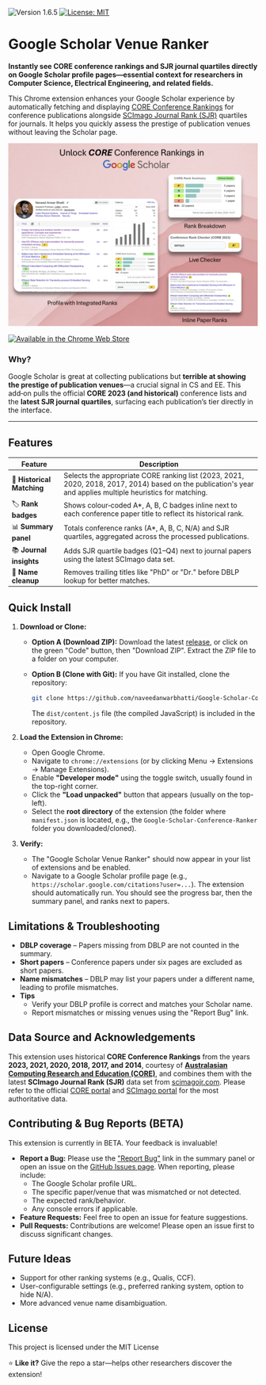 ![Version 1.6.5](https://img.shields.io/badge/version-1.6.5-blue.svg)
[![License: MIT](https://img.shields.io/badge/License-MIT-yellow.svg)](https://opensource.org/licenses/MIT)

# Google Scholar Venue Ranker



**Instantly see CORE conference rankings and SJR journal quartiles directly on Google Scholar profile pages—essential context for researchers in Computer Science, Electrical Engineering, and related fields.**

This Chrome extension enhances your Google Scholar experience by automatically fetching and displaying [CORE Conference Rankings](http://portal.core.edu.au/conf-ranks/) for conference publications alongside [SCImago Journal Rank (SJR)](https://www.scimagojr.com/) quartiles for journals. It helps you quickly assess the prestige of publication venues without leaving the Scholar page.

![Screenshot of Extension in Action](Images/Screenshot.png)

<p align="left">
  <a href="https://chromewebstore.google.com/detail/egohghgpljdhkmcmllhncfndmkeilpfb?utm_source=item-share-cb">
    <img src="https://developer.chrome.com/static/docs/webstore/branding/image/UV4C4ybeBTsZt43U4xis.png" alt="Available in the Chrome Web Store">
  </a>
</p>



### Why?

Google Scholar is great at collecting publications but **terrible at showing the prestige of publication venues**—a crucial signal in CS and EE. This add‑on pulls the official **CORE 2023 (and historical)** conference lists and the **latest SJR journal quartiles**, surfacing each publication’s tier directly in the interface.

---

## Features

| Feature                   | Description |
| ------------------------- | ----------- |
| 🎯 **Historical Matching** | Selects the appropriate CORE ranking list (2023, 2021, 2020, 2018, 2017, 2014) based on the publication's year and applies multiple heuristics for matching. |
| 🏷 **Rank badges**        | Shows colour‑coded A\*, A, B, C badges inline next to each conference paper title to reflect its historical rank. |
| 📊 **Summary panel**      | Totals conference ranks (A\*, A, B, C, N/A) and SJR quartiles, aggregated across the processed publications. |
| 📚 **Journal insights**   | Adds SJR quartile badges (Q1–Q4) next to journal papers using the latest SCImago data set. |
| 🧹 **Name cleanup**       | Removes trailing titles like "PhD" or "Dr." before DBLP lookup for better matches. |


## Quick Install

1.  **Download or Clone:**
    *   **Option A (Download ZIP):** Download the latest [release](https://github.com/naveedanwarbhatti/Google-Scholar-Conference-Ranker/releases/download/v1.6.3/Google-Scholar-Conference-Ranker-v1.6.3.zip), or click on the green "Code" button, then "Download ZIP". Extract the ZIP file to a folder on your computer.
	
    *   **Option B (Clone with Git):** If you have Git installed, clone the repository:
        ```bash
        git clone https://github.com/naveedanwarbhatti/Google-Scholar-Conference-Ranker.git
        ```
        The `dist/content.js` file (the compiled JavaScript) is included in the repository.

2.  **Load the Extension in Chrome:**
    *   Open Google Chrome.
    *   Navigate to `chrome://extensions` (or by clicking Menu -> Extensions -> Manage Extensions).
    *   Enable **"Developer mode"** using the toggle switch, usually found in the top-right corner.
    *   Click the **"Load unpacked"** button that appears (usually on the top-left).
    *   Select the **root directory** of the extension (the folder where `manifest.json` is located, e.g., the `Google-Scholar-Conference-Ranker` folder you downloaded/cloned).

3.  **Verify:**
    *   The "Google Scholar Venue Ranker" should now appear in your list of extensions and be enabled.
    *   Navigate to a Google Scholar profile page (e.g., `https://scholar.google.com/citations?user=...`). The extension should automatically run. You should see the progress bar, then the summary panel, and ranks next to papers.




## Limitations & Troubleshooting

* **DBLP coverage** – Papers missing from DBLP are not counted in the summary.
* **Short papers** – Conference papers under six pages are excluded as short papers.
* **Name mismatches** – DBLP may list your papers under a different name, leading to profile mismatches.
* **Tips**
  * Verify your DBLP profile is correct and matches your Scholar name.
  * Report mismatches or missing venues using the "Report Bug" link.

## Data Source and Acknowledgements

This extension uses historical **CORE Conference Rankings** from the years **2023, 2021, 2020, 2018, 2017, and 2014**, courtesy of [**Australasian Computing Research and Education (CORE)**](https://www.linkedin.com/company/australasian-computing-research-and-education-core/), and combines them with the latest **SCImago Journal Rank (SJR)** data set from [scimagojr.com](https://www.scimagojr.com/). Please refer to the official [CORE portal](http://portal.core.edu.au/conf-ranks/) and [SCImago portal](https://www.scimagojr.com/journalrank.php) for the most authoritative data.

## Contributing & Bug Reports (BETA)

This extension is currently in BETA. Your feedback is invaluable!

*   **Report a Bug:** Please use the ["Report Bug"](https://forms.office.com/r/PbSzWaQmpJ) link in the summary panel or open an issue on the [GitHub Issues page](https://github.com/naveedanwarbhatti/Google-Scholar-Conference-Ranker//issues). When reporting, please include:
    *   The Google Scholar profile URL.
    *   The specific paper/venue that was mismatched or not detected.
    *   The expected rank/behavior.
    *   Any console errors if applicable.
*   **Feature Requests:** Feel free to open an issue for feature suggestions.
*   **Pull Requests:** Contributions are welcome! Please open an issue first to discuss significant changes.

## Future Ideas
*   Support for other ranking systems (e.g., Qualis, CCF).
*   User-configurable settings (e.g., preferred ranking system, option to hide N/A).
*   More advanced venue name disambiguation.

## License

This project is licensed under the MIT License


⭐ **Like it?** Give the repo a star—helps other researchers discover the extension!
